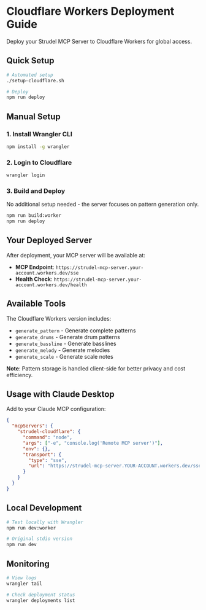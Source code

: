 # Cloudflare Workers Deployment Guide

Deploy your Strudel MCP Server to Cloudflare Workers for global access.

## Quick Setup

```bash
# Automated setup
./setup-cloudflare.sh

# Deploy
npm run deploy
```

## Manual Setup

### 1. Install Wrangler CLI
```bash
npm install -g wrangler
```

### 2. Login to Cloudflare
```bash
wrangler login
```

### 3. Build and Deploy
No additional setup needed - the server focuses on pattern generation only.

```bash
npm run build:worker
npm run deploy
```

## Your Deployed Server

After deployment, your MCP server will be available at:
- **MCP Endpoint**: `https://strudel-mcp-server.your-account.workers.dev/sse`
- **Health Check**: `https://strudel-mcp-server.your-account.workers.dev/health`

## Available Tools

The Cloudflare Workers version includes:
- `generate_pattern` - Generate complete patterns
- `generate_drums` - Generate drum patterns  
- `generate_bassline` - Generate basslines
- `generate_melody` - Generate melodies
- `generate_scale` - Generate scale notes

**Note**: Pattern storage is handled client-side for better privacy and cost efficiency.

## Usage with Claude Desktop

Add to your Claude MCP configuration:

```json
{
  "mcpServers": {
    "strudel-cloudflare": {
      "command": "node",
      "args": ["-e", "console.log('Remote MCP server')"],
      "env": {},
      "transport": {
        "type": "sse",
        "url": "https://strudel-mcp-server.YOUR-ACCOUNT.workers.dev/sse"
      }
    }
  }
}
```

## Local Development

```bash
# Test locally with Wrangler
npm run dev:worker

# Original stdio version
npm run dev
```

## Monitoring

```bash
# View logs
wrangler tail

# Check deployment status
wrangler deployments list
```